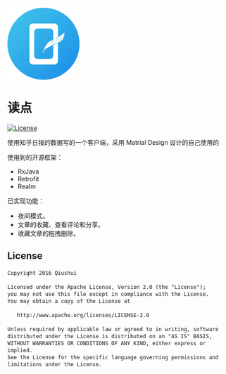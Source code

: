 ![icon](https://github.com/wl9739/DuDian/blob/master/app/src/main/res/mipmap-xhdpi/icon_dudian.png)

# 读点

[![License](https://img.shields.io/badge/license-Apache%202.0-blue.svg)](https://github.com/wl9739/DuDian/blob/master/LICENSE.md)

使用知乎日报的数据写的一个客户端，采用 Matrial Design 设计的自己使用的

使用到的开源框架：

* RxJava
* Retrofit
* Realm

已实现功能：

* 夜间模式。
* 文章的收藏、查看评论和分享。
* 收藏文章的拖拽删除。


License
-------
    
    Copyright 2016 Qiushui
    
    Licensed under the Apache License, Version 2.0 (the "License");
    you may not use this file except in compliance with the License.
    You may obtain a copy of the License at
    
       http://www.apache.org/licenses/LICENSE-2.0
    
    Unless required by applicable law or agreed to in writing, software
    distributed under the License is distributed on an "AS IS" BASIS,
    WITHOUT WARRANTIES OR CONDITIONS OF ANY KIND, either express or implied.
    See the License for the specific language governing permissions and
    limitations under the License.


